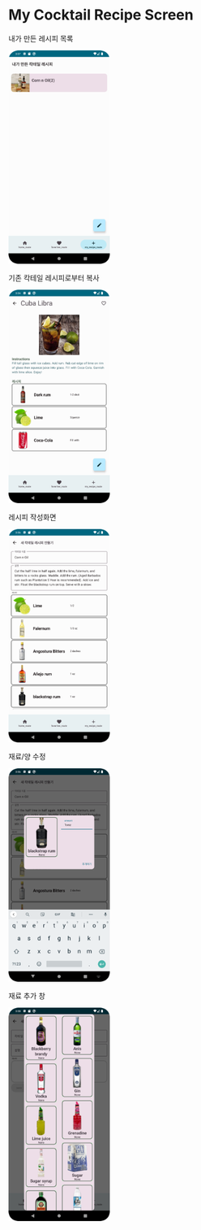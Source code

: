 My Cocktail Recipe Screen
======================

내가 만든 레시피 목록

<img src="/assets/myrecipe_3.png" width="200" height="420"/>

기존 칵테일 레시피로부터 복사

<img src="/assets/detail_1.png" width="200" height="420"/>

레시피 작성화면

<img src="/assets/myrecipe_1.png" width="200" height="420"/>

재료/양 수정

<img src="/assets/myrecipe_2.png" width="200" height="420"/>

재료 추가 창

<img src="/assets/myrecipe_4.png" width="200" height="420"/>
